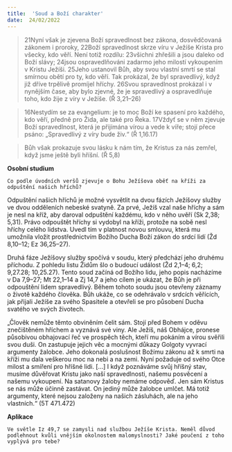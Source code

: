 ```yaml
---
title:  'Soud a Boží charakter'
date:  24/02/2022
---
```


> <p></p>
> 21Nyní však je zjevena Boží spravedlnost bez zákona, dosvědčovaná zákonem i proroky, 22Boží spravedlnost skrze víru v Ježíše Krista pro všecky, kdo věří. Není totiž rozdílu: 23všichni zhřešili a jsou daleko od Boží slávy; 24jsou ospravedlňováni zadarmo jeho milostí vykoupením v Kristu Ježíši. 25Jeho ustanovil Bůh, aby svou vlastní smrtí se stal smírnou obětí pro ty, kdo věří. Tak prokázal, že byl spravedlivý, když již dříve trpělivě promíjel hříchy. 26Svou spravedlnost prokázal i v nynějším čase, aby bylo zjevné, že je spravedlivý a ospravedlňuje toho, kdo žije z víry v Ježíše. (Ř 3,21–26)

> <p></p>
> 16Nestydím se za evangelium: je to moc Boží ke spasení pro každého, kdo věří, předně pro Žida, ale také pro Řeka. 17Vždyť se v něm zjevuje Boží spravedlnost, která je přijímána vírou a vede k víře; stojí přece psáno: „Spravedlivý z víry bude živ.“ (Ř 1,16.17)

> <p></p>
> Bůh však prokazuje svou lásku k nám tím, že Kristus za nás zemřel, když jsme ještě byli hříšní. (Ř 5,8)

**Osobní studium**

`Co podle úvodních veršů zjevuje o Bohu Ježíšova oběť na kříži za odpuštění našich hříchů?`

Odpuštění našich hříchů je možné vysvětlit na dvou fázích Ježíšovy služby ve dvou odděleních nebeské svatyně. Za prvé, Ježíš vzal naše hříchy a sám je nesl na kříž, aby daroval odpuštění každému, kdo v něho uvěří (Sk 2,38; 5,31). Právo odpouštět hříchy si vydobyl na kříži, protože na sobě nesl hříchy celého lidstva. Uvedl tím v platnost novou smlouvu, která mu umožnila vložit prostřednictvím Božího Ducha Boží zákon do srdcí lidí (Žd 8,10–12; Ez 36,25–27).

Druhá fáze Ježíšovy služby spočívá v soudu, který předchází jeho druhému příchodu. Z pohledu listu Židům šlo o budoucí událost (Žd 2,1–4; 6,2; 9,27.28; 10,25.27). Tento soud začíná od Božího lidu, jeho popis nacházíme v Da 7,9–27; Mt 22,1–14 a Zj 14,7 a jeho cílem je ukázat, že Bůh je při odpouštění lidem spravedlivý. Během tohoto soudu jsou otevřeny záznamy o životě každého člověka. Bůh ukáže, co se odehrávalo v srdcích věřících, jak přijali Ježíše za svého Spasitele a otevřeli se pro působení Ducha svatého ve svých životech.

„Člověk nemůže těmto obviněním čelit sám. Stojí před Bohem v oděvu znečištěném hříchem a vyznává své viny. Ale Ježíš, náš Obhájce, pronese působivou obhajovací řeč ve prospěch těch, kteří mu pokáním a vírou svěřili svou duši. On zastupuje jejich věc a mocnými důkazy Golgoty vyvrací argumenty žalobce. Jeho dokonalá poslušnost Božímu zákonu až k smrti na kříži mu dala veškerou moc na nebi a na zemi. Nyní požaduje od svého Otce milost a smíření pro hříšné lidi. [...] I když poznáváme svůj hříšný stav, musíme důvěřovat Kristu jako naší spravedlnosti, našemu posvěcení a našemu vykoupení. Na satanovy žaloby nemáme odpověď. Jen sám Kristus se nás může účinně zastávat. On jediný může žalobce umlčet. Má totiž argumenty, které nejsou založeny na našich zásluhách, ale na jeho vlastních.“ (5T 471.472)

**Aplikace**

`Ve světle Iz 49,7 se zamysli nad službou Ježíše Krista. Neměl důvod podlehnout kvůli vnějším okolnostem malomyslnosti? Jaké poučení z toho vyplývá pro tebe?`